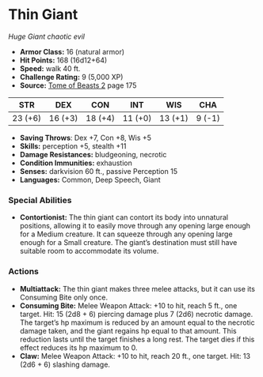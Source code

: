 # Thin Giant

*Huge* *Giant* *chaotic evil*

- **Armor Class:** 16 (natural armor)
- **Hit Points:** 168 (16d12+64)
- **Speed:** walk 40 ft.
- **Challenge Rating:** 9 (5,000 XP)
- **Source:** [Tome of Beasts 2](https://koboldpress.com/kpstore/product/tome-of-beasts-2-for-5th-edition) page 175

| STR | DEX | CON | INT | WIS | CHA |
| --- | --- | --- | --- | --- | --- |
| 23 (+6) | 16 (+3) | 18 (+4) | 11 (+0) | 13 (+1) | 9 (-1) |

- **Saving Throws**: Dex +7, Con +8, Wis +5
- **Skills:** perception +5, stealth +11
- **Damage Resistances:** bludgeoning, necrotic
- **Condition Immunities:** exhaustion
- **Senses:** darkvision 60 ft., passive Perception 15
- **Languages:** Common, Deep Speech, Giant
### Special Abilities
- **Contortionist:** The thin giant can contort its body into unnatural positions, allowing it to easily move through any opening large enough for a Medium creature. It can squeeze through any opening large enough for a Small creature. The giant’s destination must still have suitable room to accommodate its volume.
### Actions
- **Multiattack:** The thin giant makes three melee attacks, but it can use its Consuming Bite only once.
- **Consuming Bite:** Melee Weapon Attack: +10 to hit, reach 5 ft., one target. Hit: 15 (2d8 + 6) piercing damage plus 7 (2d6) necrotic damage. The target’s hp maximum is reduced by an amount equal to the necrotic damage taken, and the giant regains hp equal to that amount. This reduction lasts until the target finishes a long rest. The target dies if this effect reduces its hp maximum to 0.
- **Claw:** Melee Weapon Attack: +10 to hit, reach 20 ft., one target. Hit: 13 (2d6 + 6) slashing damage.


